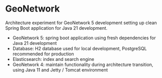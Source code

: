 # GeoNetwork

Architecture experiment for GeoNetwork 5 development setting up clean Spring Boot application for Java 21 development.

* GeoNetwork 5: spring boot application using fresh dependencies for Java 21 development
* Database: H2 database used for local development, PostgreSQL recommended for production
* Elasticsearch: index and search engine
* GeoNetwork 4: maintain functionality during architecture transition, using Java 11 and Jetty / Tomcat environment
